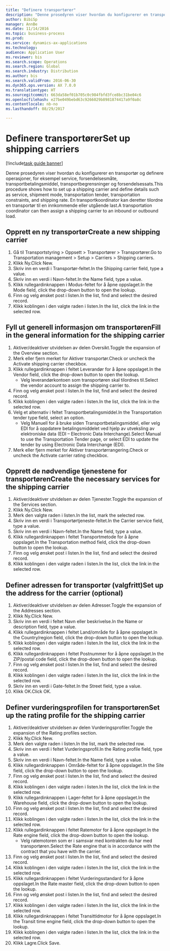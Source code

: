 ```yaml
--- 
title: "Definere transportører"
description: "Denne prosedyren viser hvordan du konfigurerer en transportør og definere operasjoner, for eksempel service, forsendelsesmåte, transportbetalingsmiddel, transportbegrensninger og forsendelsessats."
author: BibiSp
manager: AnnBe
ms.date: 11/14/2016
ms.topic: business-process
ms.prod: 
ms.service: dynamics-ax-applications
ms.technology: 
audience: Application User
ms.reviewer: bis
ms.search.scope: Operations
ms.search.region: Global
ms.search.industry: Distribution
ms.author: bis
ms.search.validFrom: 2016-06-30
ms.dyn365.ops.version: AX 7.0.0
ms.translationtype: HT
ms.sourcegitcommit: 663da58ef01b705c0c984fbfd3fce8bc31be04c6
ms.openlocfilehash: e27be049bebd63c9266029b8981874417a9f0a8c
ms.contentlocale: nb-no
ms.lasthandoff: 08/29/2017

---
```

# <a name="set-up-shipping-carriers"></a><span data-ttu-id="06f08-103">Definere transportører</span><span class="sxs-lookup"><span data-stu-id="06f08-103">Set up shipping carriers</span></span>

[!include[task guide banner](../../includes/task-guide-banner.md)]

<span data-ttu-id="06f08-104">Denne prosedyren viser hvordan du konfigurerer en transportør og definere operasjoner, for eksempel service, forsendelsesmåte, transportbetalingsmiddel, transportbegrensninger og forsendelsessats.</span><span class="sxs-lookup"><span data-stu-id="06f08-104">This procedure shows how to set up a shipping carrier and define details such as service, shipment mode, transportation tender, transportation constraints, and shipping rate.</span></span> <span data-ttu-id="06f08-105">En transportkoordinator kan deretter tilordne en transportør til en innkommende eller utgående last.</span><span class="sxs-lookup"><span data-stu-id="06f08-105">A transportation coordinator can then assign a shipping carrier to an inbound or outbound load.</span></span>


## <a name="create-a-new-shipping-carrier"></a><span data-ttu-id="06f08-106">Opprett en ny transportør</span><span class="sxs-lookup"><span data-stu-id="06f08-106">Create a new shipping carrier</span></span>
1. <span data-ttu-id="06f08-107">Gå til Transportstyring > Oppsett > Transportører > Transportører.</span><span class="sxs-lookup"><span data-stu-id="06f08-107">Go to Transportation management > Setup > Carriers > Shipping carriers.</span></span>
2. <span data-ttu-id="06f08-108">Klikk Ny.</span><span class="sxs-lookup"><span data-stu-id="06f08-108">Click New.</span></span>
3. <span data-ttu-id="06f08-109">Skriv inn en verdi i Transportør-feltet.</span><span class="sxs-lookup"><span data-stu-id="06f08-109">In the Shipping carrier field, type a value.</span></span>
4. <span data-ttu-id="06f08-110">Skriv inn en verdi i Navn-feltet.</span><span class="sxs-lookup"><span data-stu-id="06f08-110">In the Name field, type a value.</span></span>
5. <span data-ttu-id="06f08-111">Klikk rullegardinknappen i Modus-feltet for å åpne oppslaget.</span><span class="sxs-lookup"><span data-stu-id="06f08-111">In the Mode field, click the drop-down button to open the lookup.</span></span>
6. <span data-ttu-id="06f08-112">Finn og velg ønsket post i listen.</span><span class="sxs-lookup"><span data-stu-id="06f08-112">In the list, find and select the desired record.</span></span>
7. <span data-ttu-id="06f08-113">Klikk koblingen i den valgte raden i listen.</span><span class="sxs-lookup"><span data-stu-id="06f08-113">In the list, click the link in the selected row.</span></span>

## <a name="fill-in-the-general-information-for-the-shipping-carrier"></a><span data-ttu-id="06f08-114">Fyll ut generell informasjon om transportøren</span><span class="sxs-lookup"><span data-stu-id="06f08-114">Fill in the general information for the shipping carrier</span></span>
1. <span data-ttu-id="06f08-115">Aktiver/deaktiver utvidelsen av delen Oversikt.</span><span class="sxs-lookup"><span data-stu-id="06f08-115">Toggle the expansion of the Overview section.</span></span>
2. <span data-ttu-id="06f08-116">Merk eller fjern merket for Aktiver transportør.</span><span class="sxs-lookup"><span data-stu-id="06f08-116">Check or uncheck the Activate shipping carrier checkbox.</span></span>
3. <span data-ttu-id="06f08-117">Klikk rullegardinknappen i feltet Leverandør for å åpne oppslaget.</span><span class="sxs-lookup"><span data-stu-id="06f08-117">In the Vendor field, click the drop-down button to open the lookup.</span></span>
    * <span data-ttu-id="06f08-118">Velg leverandørkontoen som transportøren skal tilordnes til.</span><span class="sxs-lookup"><span data-stu-id="06f08-118">Select the vendor account to assign the shipping carrier to.</span></span>  
4. <span data-ttu-id="06f08-119">Finn og velg ønsket post i listen.</span><span class="sxs-lookup"><span data-stu-id="06f08-119">In the list, find and select the desired record.</span></span>
5. <span data-ttu-id="06f08-120">Klikk koblingen i den valgte raden i listen.</span><span class="sxs-lookup"><span data-stu-id="06f08-120">In the list, click the link in the selected row.</span></span>
6. <span data-ttu-id="06f08-121">Velg et alternativ i feltet Transportbetalingsmiddel.</span><span class="sxs-lookup"><span data-stu-id="06f08-121">In the Transportation tender type field, select an option.</span></span>
    * <span data-ttu-id="06f08-122">Velg Manuell for å bruke siden Transportbetalingsmiddel, eller velg EDI for å oppdatere betalingsmiddelet ved hjelp av utveksling av elektroniske data (EDI – Electronic Data Interchange).</span><span class="sxs-lookup"><span data-stu-id="06f08-122">Select Manual to use the Transportation Tender page, or select EDI to update the tender by using Electronic Data Interchange (EDI).</span></span>  
7. <span data-ttu-id="06f08-123">Merk eller fjern merket for Aktiver transportørrangering.</span><span class="sxs-lookup"><span data-stu-id="06f08-123">Check or uncheck the Activate carrier rating checkbox.</span></span>

## <a name="create-the-necessary-services-for-the-shipping-carrier"></a><span data-ttu-id="06f08-124">Opprett de nødvendige tjenestene for transportøren</span><span class="sxs-lookup"><span data-stu-id="06f08-124">Create the necessary services for the shipping carrier</span></span>
1. <span data-ttu-id="06f08-125">Aktiver/deaktiver utvidelsen av delen Tjenester.</span><span class="sxs-lookup"><span data-stu-id="06f08-125">Toggle the expansion of the Services section.</span></span>
2. <span data-ttu-id="06f08-126">Klikk Ny.</span><span class="sxs-lookup"><span data-stu-id="06f08-126">Click New.</span></span>
3. <span data-ttu-id="06f08-127">Merk den valgte raden i listen.</span><span class="sxs-lookup"><span data-stu-id="06f08-127">In the list, mark the selected row.</span></span>
4. <span data-ttu-id="06f08-128">Skriv inn en verdi i Transportørtjeneste-feltet.</span><span class="sxs-lookup"><span data-stu-id="06f08-128">In the Carrier service field, type a value.</span></span>
5. <span data-ttu-id="06f08-129">Skriv inn en verdi i Navn-feltet.</span><span class="sxs-lookup"><span data-stu-id="06f08-129">In the Name field, type a value.</span></span>
6. <span data-ttu-id="06f08-130">Klikk rullegardinknappen i feltet Transportmetode for å åpne oppslaget.</span><span class="sxs-lookup"><span data-stu-id="06f08-130">In the Transportation method field, click the drop-down button to open the lookup.</span></span>
7. <span data-ttu-id="06f08-131">Finn og velg ønsket post i listen.</span><span class="sxs-lookup"><span data-stu-id="06f08-131">In the list, find and select the desired record.</span></span>
8. <span data-ttu-id="06f08-132">Klikk koblingen i den valgte raden i listen.</span><span class="sxs-lookup"><span data-stu-id="06f08-132">In the list, click the link in the selected row.</span></span>

## <a name="set-up-the-address-for-the-carrier-optional"></a><span data-ttu-id="06f08-133">Definer adressen for transportør (valgfritt)</span><span class="sxs-lookup"><span data-stu-id="06f08-133">Set up the address for the carrier (optional)</span></span>
1. <span data-ttu-id="06f08-134">Aktiver/deaktiver utvidelsen av delen Adresser.</span><span class="sxs-lookup"><span data-stu-id="06f08-134">Toggle the expansion of the Addresses section.</span></span>
2. <span data-ttu-id="06f08-135">Klikk Ny.</span><span class="sxs-lookup"><span data-stu-id="06f08-135">Click New.</span></span>
3. <span data-ttu-id="06f08-136">Skriv inn en verdi i feltet Navn eller beskrivelse.</span><span class="sxs-lookup"><span data-stu-id="06f08-136">In the Name or description field, type a value.</span></span>
4. <span data-ttu-id="06f08-137">Klikk rullegardinknappen i feltet Land/område for å åpne oppslaget.</span><span class="sxs-lookup"><span data-stu-id="06f08-137">In the Country/region field, click the drop-down button to open the lookup.</span></span>
5. <span data-ttu-id="06f08-138">Klikk koblingen i den valgte raden i listen.</span><span class="sxs-lookup"><span data-stu-id="06f08-138">In the list, click the link in the selected row.</span></span>
6. <span data-ttu-id="06f08-139">Klikk rullegardinknappen i feltet Postnummer for å åpne oppslaget.</span><span class="sxs-lookup"><span data-stu-id="06f08-139">In the ZIP/postal code field, click the drop-down button to open the lookup.</span></span>
7. <span data-ttu-id="06f08-140">Finn og velg ønsket post i listen.</span><span class="sxs-lookup"><span data-stu-id="06f08-140">In the list, find and select the desired record.</span></span>
8. <span data-ttu-id="06f08-141">Klikk koblingen i den valgte raden i listen.</span><span class="sxs-lookup"><span data-stu-id="06f08-141">In the list, click the link in the selected row.</span></span>
9. <span data-ttu-id="06f08-142">Skriv inn en verdi i Gate-feltet.</span><span class="sxs-lookup"><span data-stu-id="06f08-142">In the Street field, type a value.</span></span>
10. <span data-ttu-id="06f08-143">Klikk OK.</span><span class="sxs-lookup"><span data-stu-id="06f08-143">Click OK.</span></span>

## <a name="set-up-the-rating-profile-for-the-shipping-carrier"></a><span data-ttu-id="06f08-144">Definer vurderingsprofilen for transportøren</span><span class="sxs-lookup"><span data-stu-id="06f08-144">Set up the rating profile for the shipping carrier</span></span>
1. <span data-ttu-id="06f08-145">Aktiver/deaktiver utvidelsen av delen Vurderingsprofiler.</span><span class="sxs-lookup"><span data-stu-id="06f08-145">Toggle the expansion of the Rating profiles section.</span></span>
2. <span data-ttu-id="06f08-146">Klikk Ny.</span><span class="sxs-lookup"><span data-stu-id="06f08-146">Click New.</span></span>
3. <span data-ttu-id="06f08-147">Merk den valgte raden i listen.</span><span class="sxs-lookup"><span data-stu-id="06f08-147">In the list, mark the selected row.</span></span>
4. <span data-ttu-id="06f08-148">Skriv inn en verdi i feltet Vurderingsprofil.</span><span class="sxs-lookup"><span data-stu-id="06f08-148">In the Rating profile field, type a value.</span></span>
5. <span data-ttu-id="06f08-149">Skriv inn en verdi i Navn-feltet.</span><span class="sxs-lookup"><span data-stu-id="06f08-149">In the Name field, type a value.</span></span>
6. <span data-ttu-id="06f08-150">Klikk rullegardinknappen i Område-feltet for å åpne oppslaget.</span><span class="sxs-lookup"><span data-stu-id="06f08-150">In the Site field, click the drop-down button to open the lookup.</span></span>
7. <span data-ttu-id="06f08-151">Finn og velg ønsket post i listen.</span><span class="sxs-lookup"><span data-stu-id="06f08-151">In the list, find and select the desired record.</span></span>
8. <span data-ttu-id="06f08-152">Klikk koblingen i den valgte raden i listen.</span><span class="sxs-lookup"><span data-stu-id="06f08-152">In the list, click the link in the selected row.</span></span>
9. <span data-ttu-id="06f08-153">Klikk rullegardinknappen i Lager-feltet for å åpne oppslaget.</span><span class="sxs-lookup"><span data-stu-id="06f08-153">In the Warehouse field, click the drop-down button to open the lookup.</span></span>
10. <span data-ttu-id="06f08-154">Finn og velg ønsket post i listen.</span><span class="sxs-lookup"><span data-stu-id="06f08-154">In the list, find and select the desired record.</span></span>
11. <span data-ttu-id="06f08-155">Klikk koblingen i den valgte raden i listen.</span><span class="sxs-lookup"><span data-stu-id="06f08-155">In the list, click the link in the selected row.</span></span>
12. <span data-ttu-id="06f08-156">Klikk rullegardinknappen i feltet Ratemotor for å åpne oppslaget.</span><span class="sxs-lookup"><span data-stu-id="06f08-156">In the Rate engine field, click the drop-down button to open the lookup.</span></span>
    * <span data-ttu-id="06f08-157">Velg ratemotoren som er i samsvar med kontrakten du har med transportøren.</span><span class="sxs-lookup"><span data-stu-id="06f08-157">Select the Rate engine that is in accordance with the contract that you have with the carrier.</span></span>  
13. <span data-ttu-id="06f08-158">Finn og velg ønsket post i listen.</span><span class="sxs-lookup"><span data-stu-id="06f08-158">In the list, find and select the desired record.</span></span>
14. <span data-ttu-id="06f08-159">Klikk koblingen i den valgte raden i listen.</span><span class="sxs-lookup"><span data-stu-id="06f08-159">In the list, click the link in the selected row.</span></span>
15. <span data-ttu-id="06f08-160">Klikk rullegardinknappen i feltet Vurderingsstandard for å åpne oppslaget.</span><span class="sxs-lookup"><span data-stu-id="06f08-160">In the Rate master field, click the drop-down button to open the lookup.</span></span>
16. <span data-ttu-id="06f08-161">Finn og velg ønsket post i listen.</span><span class="sxs-lookup"><span data-stu-id="06f08-161">In the list, find and select the desired record.</span></span>
17. <span data-ttu-id="06f08-162">Klikk koblingen i den valgte raden i listen.</span><span class="sxs-lookup"><span data-stu-id="06f08-162">In the list, click the link in the selected row.</span></span>
18. <span data-ttu-id="06f08-163">Klikk rullegardinknappen i feltet Transittidmotor for å åpne oppslaget.</span><span class="sxs-lookup"><span data-stu-id="06f08-163">In the Transit time engine field, click the drop-down button to open the lookup.</span></span>
19. <span data-ttu-id="06f08-164">Klikk koblingen i den valgte raden i listen.</span><span class="sxs-lookup"><span data-stu-id="06f08-164">In the list, click the link in the selected row.</span></span>
20. <span data-ttu-id="06f08-165">Klikk Lagre.</span><span class="sxs-lookup"><span data-stu-id="06f08-165">Click Save.</span></span>


